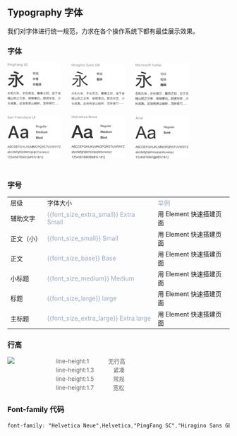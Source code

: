 <script>
  import bus from '../../bus';
  const varMap = [
    '$--font-size-extra-large',
    '$--font-size-large',
    '$--font-size-medium',
    '$--font-size-base',
    '$--font-size-small',
    '$--font-size-extra-small'
  ];
  const original = {
    'font_size_extra_large': '20px',
    'font_size_large': '18px',
    'font_size_medium': '16px',
    'font_size_base': '14px',
    'font_size_small': '13px',
    'font_size_extra_small': '12px'
  }
  export default {
    created() {
      bus.$on('user-theme-config-update', this.setGlobal);
    },
    mounted() {
      this.setGlobal();
    },
    methods: {
      tintColor(color, tint) {
        return tintColor(color, tint);
      },
      setGlobal() {
        if (window.userThemeConfig) {
          this.global = window.userThemeConfig.global;
        }
      }
    },
    data() {
      return {
        global: {},
        'font_size_extra_large': '',
        'font_size_large': '',
        'font_size_medium': '',
        'font_size_base': '',
        'font_size_small': '',
        'font_size_extra_small': ''
      }
    },
    watch: {
      global: {
        immediate: true,
        handler(value) {
          varMap.forEach((v) => {
            const key = v.replace('$--', '').replace(/-/g, '_')
            if (value[v]) {
              this[key] = value[v]
            } else {
              this[key] = original[key]
            }
          });
        }
      }
    },
  }
</script>
<style>
  .demo-typo-size {
    .color-dark-light {
      color: #99a9bf;
    }
  }
  .demo-term-box img{
    width: 24%;
    margin: 0 4% 20px 0;
  }

  .lineH-left {
    display: inline-block;
    height: 80px
  }
  .lineH-right {
    display: inline-block;
    list-style: none;
    padding: 0 0 0 90px;
    margin: 0;
    vertical-align: top;
  }
  .lineH-right li{
    font-size: 13px;
    color: #666;
    height: 20px;
    line-height: 20px;
  }
  .lineH-right li span{
    padding-left: 40px;
  }
</style>

## Typography 字体

我们对字体进行统一规范，力求在各个操作系统下都有最佳展示效果。

### 字体
<div class="demo-term-box">
<img src="../../assets/images/term-pingfang.png" alt="">
<img src="../../assets/images/term-hiragino.png" alt="">
<img src="../../assets/images/term-microsoft.png" alt="">
<img src="../../assets/images/term-sf.png" alt="">
<img src="../../assets/images/term-helvetica.png" alt="">
<img src="../../assets/images/term-arial.png" alt="">
</div>

### 字号

<table class="demo-typo-size">
  <tbody>
  <tr
    >
      <td>层级</td>
      <td>字体大小</td>
      <td class="color-dark-light">举例</td>
    </tr>
    <tr
    :style="{ fontSize: font_size_extra_small }"
    >
      <td class="text-smaller">辅助文字</td>
      <td class="color-dark-light">{{font_size_extra_small}} Extra Small</td>
      <td class="text-smaller">用 Element 快速搭建页面</td>
    </tr>
    <tr
    :style="{ fontSize: font_size_small }"
    >
      <td class="text-small">正文（小）</td>
      <td class="color-dark-light">{{font_size_small}} Small</td>
      <td class="text-small">用 Element 快速搭建页面</td>
    </tr>
    <tr
    :style="{ fontSize: font_size_base }"
    >
      <td class="text-regular">正文</td>
      <td class="color-dark-light">{{font_size_base}} Base</td>
      <td class="text-regular">用 Element 快速搭建页面</td>
    </tr>
    <tr
    :style="{ fontSize: font_size_medium }"
    >
      <td class="h3">小标题</td>
      <td class="color-dark-light">{{font_size_medium}} Medium</td>
      <td class="h3">用 Element 快速搭建页面</td>
    </tr>
    <tr
    :style="{ fontSize: font_size_large }"
    >
      <td>标题</td>
      <td class="color-dark-light">{{font_size_large}} large</td>
      <td>用 Element 快速搭建页面</td>
    </tr>
    <tr
    :style="{ fontSize: font_size_extra_large }"
    >
      <td>主标题</td>
      <td class="color-dark-light">{{font_size_extra_large}} Extra large</td>
      <td>用 Element 快速搭建页面</td>
    </tr>
  </tbody>
</table>

### 行高

<div>
<img class="lineH-left" src="~examples/assets/images/typography.png" />
<ul class="lineH-right">
<li>line-height:1 <span>无行高</span></li>
<li>line-height:1.3 <span>紧凑</span></li>
<li>line-height:1.5 <span>常规</span></li>
<li>line-height:1.7 <span>宽松</span></li>
</ul>
</div>

### Font-family 代码

```css
font-family: "Helvetica Neue",Helvetica,"PingFang SC","Hiragino Sans GB","Microsoft YaHei","微软雅黑",Arial,sans-serif;
```
